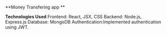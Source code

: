 **Money Transfering app **


**Technologies Used**
Frontend: React, JSX, CSS
Backend: Node.js, Express.js
Database: MongoDB
Authentication:Implemented authentication using JWT.
